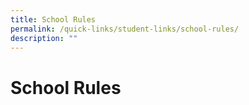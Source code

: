 ```yaml
---
title: School Rules
permalink: /quick-links/student-links/school-rules/
description: ""
---
```

# School Rules


